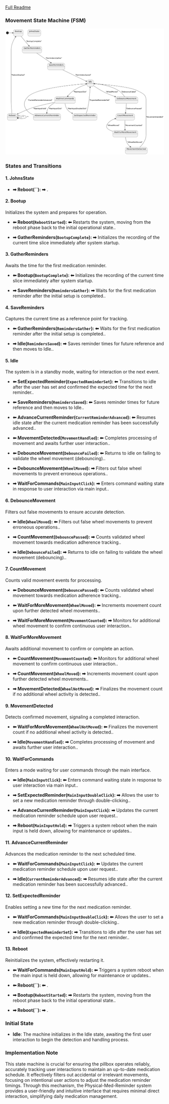 [Full Readme](README.md)

### Movement State Machine (FSM)

![Diagram](state-machine-planttext.uml.png)

### States and Transitions

#### 1. JohnsState




 - **➡ Reboot(``): ➡** .
#### 2. Bootup
Initializes the system and prepares for operation.  


 - **⬅ Reboot(`RebootStarted`): ⬅** Restarts the system, moving from the reboot phase back to the initial operational state..

 - **➡ GatherReminders(`BootupComplete`): ➡** Initializes the recording of the current time slice immediately after system startup.
#### 3. GatherReminders
Awaits the time for the first medication reminder.  


 - **⬅ Bootup(`BootupComplete`): ⬅** Initializes the recording of the current time slice immediately after system startup.

 - **➡ SaveReminders(`RemindersGather`): ➡** Waits for the first medication reminder after the initial setup is completed..
#### 4. SaveReminders
Captures the current time as a reference point for tracking.  


 - **⬅ GatherReminders(`RemindersGather`): ⬅** Waits for the first medication reminder after the initial setup is completed..

 - **➡ Idle(`RemindersSaved`): ➡** Saves reminder times for future reference and then moves to Idle..
#### 5. Idle
The system is in a standby mode, waiting for interaction or the next event.  


 - **⬅ SetExpectedReminder(`ExpectedReminderSet`): ⬅** Transitions to idle after the user has set and confirmed the expected time for the next reminder..
 - **⬅ SaveReminders(`RemindersSaved`): ⬅** Saves reminder times for future reference and then moves to Idle..
 - **⬅ AdvanceCurrentReminder(`CurrentReminderAdvanced`): ⬅** Resumes idle state after the current medication reminder has been successfully advanced..
 - **⬅ MovementDetected(`MovementHandled`): ⬅** Completes processing of movement and awaits further user interaction..
 - **⬅ DebounceMovement(`DebounceFailed`): ⬅** Returns to idle on failing to validate the wheel movement (debouncing)..

 - **➡ DebounceMovement(`WheelMoved`): ➡** Filters out false wheel movements to prevent erroneous operations..
 - **➡ WaitForCommands(`MainInputClick`): ➡** Enters command waiting state in response to user interaction via main input..
#### 6. DebounceMovement
Filters out false movements to ensure accurate detection.  


 - **⬅ Idle(`WheelMoved`): ⬅** Filters out false wheel movements to prevent erroneous operations..

 - **➡ CountMovement(`DebouncePassed`): ➡** Counts validated wheel movement towards medication adherence tracking..
 - **➡ Idle(`DebounceFailed`): ➡** Returns to idle on failing to validate the wheel movement (debouncing)..
#### 7. CountMovement
Counts valid movement events for processing.  


 - **⬅ DebounceMovement(`DebouncePassed`): ⬅** Counts validated wheel movement towards medication adherence tracking..
 - **⬅ WaitForMoreMovement(`WheelMoved`): ⬅** Increments movement count upon further detected wheel movements..

 - **➡ WaitForMoreMovement(`MovementCounted`): ➡** Monitors for additional wheel movement to confirm continuous user interaction..
#### 8. WaitForMoreMovement
Awaits additional movement to confirm or complete an action.  


 - **⬅ CountMovement(`MovementCounted`): ⬅** Monitors for additional wheel movement to confirm continuous user interaction..

 - **➡ CountMovement(`WheelMoved`): ➡** Increments movement count upon further detected wheel movements..
 - **➡ MovementDetected(`WheelNotMoved`): ➡** Finalizes the movement count if no additional wheel activity is detected..
#### 9. MovementDetected
Detects confirmed movement, signaling a completed interaction.  


 - **⬅ WaitForMoreMovement(`WheelNotMoved`): ⬅** Finalizes the movement count if no additional wheel activity is detected..

 - **➡ Idle(`MovementHandled`): ➡** Completes processing of movement and awaits further user interaction..
#### 10. WaitForCommands
Enters a mode waiting for user commands through the main interface.  


 - **⬅ Idle(`MainInputClick`): ⬅** Enters command waiting state in response to user interaction via main input..

 - **➡ SetExpectedReminder(`MainInputDoubleClick`): ➡** Allows the user to set a new medication reminder through double-clicking..
 - **➡ AdvanceCurrentReminder(`MainInputClick`): ➡** Updates the current medication reminder schedule upon user request..
 - **➡ Reboot(`MainInputHold`): ➡** Triggers a system reboot when the main input is held down, allowing for maintenance or updates..
#### 11. AdvanceCurrentReminder
Advances the medication reminder to the next scheduled time.  


 - **⬅ WaitForCommands(`MainInputClick`): ⬅** Updates the current medication reminder schedule upon user request..

 - **➡ Idle(`CurrentReminderAdvanced`): ➡** Resumes idle state after the current medication reminder has been successfully advanced..
#### 12. SetExpectedReminder
Enables setting a new time for the next medication reminder.  


 - **⬅ WaitForCommands(`MainInputDoubleClick`): ⬅** Allows the user to set a new medication reminder through double-clicking..

 - **➡ Idle(`ExpectedReminderSet`): ➡** Transitions to idle after the user has set and confirmed the expected time for the next reminder..
#### 13. Reboot
Reinitializes the system, effectively restarting it.  


 - **⬅ WaitForCommands(`MainInputHold`): ⬅** Triggers a system reboot when the main input is held down, allowing for maintenance or updates..
 - **⬅ Reboot(``): ⬅** .

 - **➡ Bootup(`RebootStarted`): ➡** Restarts the system, moving from the reboot phase back to the initial operational state..
 - **➡ Reboot(``): ➡** .


### Initial State
- **Idle**: The machine initializes in the Idle state, awaiting the first user interaction to begin the detection and handling process.

### Implementation Note
This state machine is crucial for ensuring the pillbox operates reliably, accurately tracking user interactions to maintain an up-to-date medication schedule. It effectively filters out accidental or irrelevant movements, focusing on intentional user actions to adjust the medication reminder timings. Through this mechanism, the Physical-Med-Reminder system provides a user-friendly and intuitive interface that requires minimal direct interaction, simplifying daily medication management.
